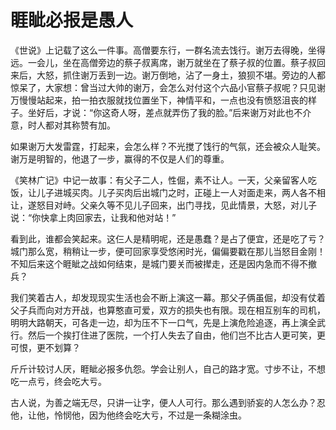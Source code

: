 # 睚眦必报是愚人

《世说》上记载了这么一件事。高僧要东行，一群名流去饯行。谢万去得晚，坐得远。一会儿，坐在高僧旁边的蔡子叔离席，谢万就坐在了蔡子叔的位置。蔡子叔回来后，大怒，抓住谢万丢到一边。谢万倒地，沾了一身土，狼狈不堪。旁边的人都惊呆了，大家想：曾当过大帅的谢万，会怎么对付这个六品小官蔡子叔呢？只见谢万慢慢站起来，拍一拍衣服就找位置坐下，神情平和，一点也没有愤怒沮丧的样子。坐好后，才说：“你这奇人呀，差点就弄伤了我的脸。”后来谢万对此也不介意，时人都对其称赞有加。 

如果谢万大发雷霆，打起来，会怎么样？不光搅了饯行的气氛，还会被众人耻笑。谢万是明智的，他退了一步，赢得的不仅是人们的尊重。 

《笑林广记》中记一故事：有父子二人，性倔，素不让人。一天，父亲留客人吃饭，让儿子进城买肉。儿子买肉后出城门之时，正碰上一人对面走来，两人各不相让，遂怒目对峙。父亲久等不见儿子回来，出门寻找，见此情景，大怒，对儿子说：“你快拿上肉回家去，让我和他对站！” 

看到此，谁都会笑起来。这仨人是精明呢，还是愚蠢？是占了便宜，还是吃了亏？城门那么宽，稍稍让一步，便可回家享受悠闲时光，偏偏要戳在那儿当怒目金刚！不知后来这个睚眦之战如何结束，是城门要关而被撵走，还是因内急而不得不撤兵？ 

我们笑着古人，却发现现实生活也会不断上演这一幕。那父子俩虽倔，却没有仗着父子兵而向对方开战，也算憨直可爱，双方的损失也有限。现在相互别车的司机，明明大路朝天，可各走一边，却为压不下一口气，先是上演危险追逐，再上演全武行。然后一个挨打住进了医院，一个打人失去了自由，他们岂不比古人更可笑，更可恨，更不划算？ 

斤斤计较讨人厌，睚眦必报多仇怨。学会让别人，自己的路才宽。寸步不让，不想吃一点亏，终会吃大亏。 

古人说，为善之端无尽，只讲一让字，便人人可行。那么遇到骄妄的人怎么办？忍他，让他，怜悯他，因为他终会吃大亏，不过是一条糊涂虫。